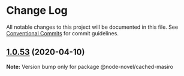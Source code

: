 # Change Log

All notable changes to this project will be documented in this file.
See [Conventional Commits](https://conventionalcommits.org) for commit guidelines.

## [1.0.53](https://github.com/bluelovers/ws-rest/compare/@node-novel/cached-masiro@1.0.52...@node-novel/cached-masiro@1.0.53) (2020-04-10)

**Note:** Version bump only for package @node-novel/cached-masiro
